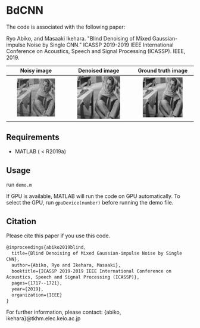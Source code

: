 # BdCNN
The code is associated with the following paper:

Ryo Abiko, and Masaaki Ikehara. "Blind Denoising of Mixed Gaussian-impulse Noise by Single CNN." ICASSP 2019-2019 IEEE International Conference on Acoustics, Speech and Signal Processing (ICASSP). IEEE, 2019.

|Noisy image|Denoised image|Ground truth image|
|:--:|:--:|:--:|
|<img src="images/noisy_image.png" width=70%>|<img src="images/denoised_image.png" width=70%>|<img src="images/barbara.png" width=70%>|

## Requirements
- MATLAB ( < R2019a)

## Usage
run `demo.m`

If GPU is available, MATLAB will run the code on GPU automatically. To select the GPU, run `gpuDevice(number)` before running the demo file.

## Citation
Please cite this paper if you use this code. 

```
@inproceedings{abiko2019blind,
  title={Blind Denoising of Mixed Gaussian-impulse Noise by Single CNN},
  author={Abiko, Ryo and Ikehara, Masaaki},
  booktitle={ICASSP 2019-2019 IEEE International Conference on Acoustics, Speech and Signal Processing (ICASSP)},
  pages={1717--1721},
  year={2019},
  organization={IEEE}
}
```


For further information, please contact: {abiko, ikehara}@tkhm.elec.keio.ac.jp
